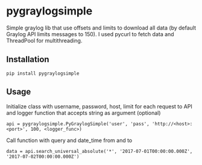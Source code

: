 # pygraylogsimple
Simple graylog lib that use offsets and limits to download all data (by default Graylog API limits messages to 150).
I used pycurl to fetch data and ThreadPool for multithreading.

## Installation

`pip install pygraylogsimple`

## Usage

Initialize class with username, password, host, limit for each request to API and logger function that accepts string as argument (optional)

`api = pygraylogsimple.PyGraylogSimple('user', 'pass', 'http://<host>:<port>', 100, <logger_func>)`

Call function with query and date_time from and to

`data = api.search_universal_absolute('*', '2017-07-01T00:00:00.000Z', '2017-07-02T00:00:00.000Z')`

